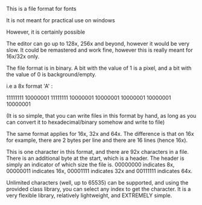 This is a file format for fonts

It is not meant for practical use on windows

However, it is certainly possible

The editor can go up to 128x, 256x and beyond, however it would be very slow. It could be remastered and work fine, however this is really meant for 16x/32x only.

The file format is in binary. A bit with the value of 1 is a pixel, and a bit with the value of 0 is background/empty.

i.e a 8x format 'A' :

11111111
10000001
11111111
10000001
10000001
10000001
10000001
10000001

(It is so simple, that you can write files in this format by hand, as long as you can convert it to hexadecimal/binary somehow and write to file)

The same format applies for 16x, 32x and 64x. The difference is that on 16x for example, there are 2 bytes per line and there are 16 lines (hence 16x).

This is one character in this format, and there are 92x characters in a file. There is an additional byte at the start, which is a header. 
The header is simply an indicator of which size the file is. 00000000 indicates 8x, 00000011 indicates 16x, 00001111 indicates 32x and 00111111 indicates 64x.

Unlimited characters (well, up to 65535) can be supported, and using the provided class library, you can select any index to get the character. It is a very flexible library, relatively lightweight, and EXTREMELY simple.
